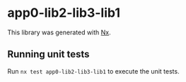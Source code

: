 # app0-lib2-lib3-lib1

This library was generated with [Nx](https://nx.dev).

## Running unit tests

Run `nx test app0-lib2-lib3-lib1` to execute the unit tests.
